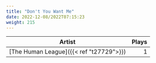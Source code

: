 ```yaml
---
title: "Don't You Want Me"
date: 2022-12-08/2022T07:15:23
weight: 215
---
```




 Artist | Plays 
----- | -----:
[The Human League]({{< ref "t27729">}}) | 1
